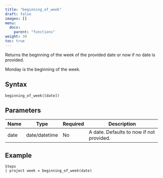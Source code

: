```yaml
---
title: "beginning_of_week"
draft: false
images: []
menu:
  docs:
    parent: "functions"
weight: 30
toc: true
---
```


Returns the beginning of the week of the provided date or now if no date is provided.

Monday is the beginning of the week.

## Syntax

```
beginning_of_week([date])
```

## Parameters

| Name | Type | Required | Description |
| --- | --- | --- | --- |
| date | date/datetime | No | A date. Defaults to now if not provided. |

## Example

```
Steps
| project week = beginning_of_week(date)
```